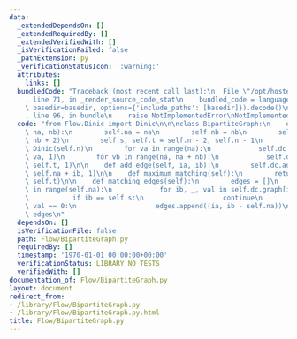 ```yaml
---
data:
  _extendedDependsOn: []
  _extendedRequiredBy: []
  _extendedVerifiedWith: []
  _isVerificationFailed: false
  _pathExtension: py
  _verificationStatusIcon: ':warning:'
  attributes:
    links: []
  bundledCode: "Traceback (most recent call last):\n  File \"/opt/hostedtoolcache/Python/3.9.2/x64/lib/python3.9/site-packages/onlinejudge_verify/documentation/build.py\"\
    , line 71, in _render_source_code_stat\n    bundled_code = language.bundle(stat.path,\
    \ basedir=basedir, options={'include_paths': [basedir]}).decode()\n  File \"/opt/hostedtoolcache/Python/3.9.2/x64/lib/python3.9/site-packages/onlinejudge_verify/languages/python.py\"\
    , line 96, in bundle\n    raise NotImplementedError\nNotImplementedError\n"
  code: "from Flow.Dinic import Dinic\n\n\nclass BipartiteGraph:\n    def __init__(self,\
    \ na, nb):\n        self.na = na\n        self.nb = nb\n        self.n = (na +\
    \ nb + 2)\n        self.s, self.t = self.n - 2, self.n - 1\n        self.dc =\
    \ Dinic(self.n)\n        for va in range(na):\n            self.dc.add_edge(self.s,\
    \ va, 1)\n        for vb in range(na, na + nb):\n            self.dc.add_edge(vb,\
    \ self.t, 1)\n\n    def add_edge(self, ia, ib):\n        self.dc.add_edge(ia,\
    \ self.na + ib, 1)\n\n    def maximum_matching(self):\n        return self.dc.max_flow(self.s,\
    \ self.t)\n\n    def matching_edges(self):\n        edges = []\n        for ia\
    \ in range(self.na):\n            for ib, _, val in self.dc.graph[ia]:\n     \
    \           if ib == self.s:\n                    continue\n                if\
    \ val == 0:\n                    edges.append((ia, ib - self.na))\n        return\
    \ edges\n"
  dependsOn: []
  isVerificationFile: false
  path: Flow/BipartiteGraph.py
  requiredBy: []
  timestamp: '1970-01-01 00:00:00+00:00'
  verificationStatus: LIBRARY_NO_TESTS
  verifiedWith: []
documentation_of: Flow/BipartiteGraph.py
layout: document
redirect_from:
- /library/Flow/BipartiteGraph.py
- /library/Flow/BipartiteGraph.py.html
title: Flow/BipartiteGraph.py
---
```

